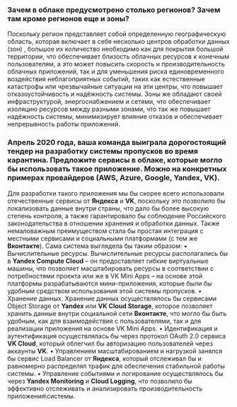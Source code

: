 ### Зачем в облаке предусмотрено столько регионов? Зачем там кроме регионов еще и зоны?
Поскольку регион представляет собой определенную географическую область, которая включает в себя несколько центров обработки данных (зон) , большое их количество необходимо как для покрытия большой территории, что обеспечивает близость облачных ресурсов к конечным пользователям, а это может повысить скорость и производительность облачных приложений, так и для уменьшения риска единовременного воздействия неблагоприятных событий, таких как естественные катастрофы или чрезвычайные ситуации на эти центры, что повышает отказоустойчивость и надёжность системы. Зоны же обладают своей инфраструктурой, энергоснабжением и сетями, что обеспечивает изоляцию ресурсов между разными зонами, что так же повышает надёжность системы, минимизирует влияние отказов и обеспечивает непрерывность работы приложений.

### Апрель 2020 года, ваша команда выиграла дорогостоящий тендер на разработку системы пропусков во время карантина. Предложите сервисы в облаке, которые могло бы использовать такое приложение. Можно на конкретных примерах провайдеров (AWS, Azure, Google, Yandex, VK).
Для разработки такого приложения мы бы скорее всего использовали отечественные сервисы от **Яндекса** и **VK**, поскольку это позволило бы локализовать данные внутри страны, что дало бы более высокую степень контроля, а также гарантировало бы соблюдение Российского законодательства в отношении хранения и обработки данных. Также немаловажным преимуществом стала бы простая интеграция с местными сервисами и социальными платформами (с тем же **Вконтакте**).  Сама система выглядела бы таким образом:
•	Вычислительные ресурсы. Вычислительные ресурсы располагались бы в **Yandex Compute Cloud** – он предоставляет гибкие виртуальные машины, что позволяет масштабировать ресурсы в соответствии с потребностями проекта или же в VK Mini Apps – на основе этой платформы разрабатываются мини-приложения, которые были бы удобным средством использования этой системы пропусков.
•	Хранение данных. Хранение данных осуществлялось бы сервисами Object Storage от **Yandex** или **VK Cloud Storage**, которое позволяет хранить данные внутри социальной сети **Вконтакте**, что могло бы быть удобным, как для взаимодействия с пользователями, так и для реализации приложения на основе VK Mini Apps.
•	Идентификация и аутентификация осуществлялась бы через протокол OAuth 2.0 сервиса **VK Cloud**, который облегчил бы авторизацию пользователей через аккаунты **VK**. 
•	Управлением масштабированием и нагрузкой занялся бы сервис Load Balancer от **Яндекса**, который отслеживал бы и равномерно распределял трафик для обеспечения стабильной работы системы.
•	Управление событиями и логирование осуществлялось бы через **Yandex Monitoring** и **Cloud Logging**, что позволило бы эффективно отслеживать и анализировать производительность приложения\системы.
